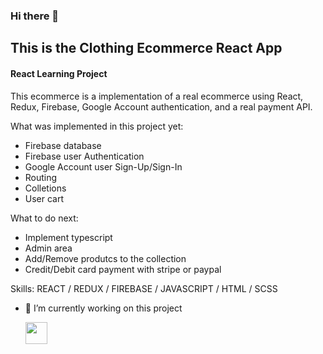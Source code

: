 ### Hi there 👋

## This is the Clothing Ecommerce React App
#### React Learning Project
This ecommerce is a implementation of a real ecommerce using React, Redux, Firebase, Google Account authentication, and a real payment API.

What was implemented in this project yet:

- Firebase database
- Firebase user Authentication
- Google Account user Sign-Up/Sign-In
- Routing
- Colletions
- User cart



What to do next:

- Implement typescript
- Admin area
- Add/Remove produtcs to the collection
- Credit/Debit card payment with stripe or paypal




Skills:  REACT / REDUX / FIREBASE / JAVASCRIPT / HTML / SCSS

- 🔭 I’m currently working on this project 


  <a href="https://www.linkedin.com/in/paulomad" target="_blank" rel="noopener noreferrer"><img width=35 src="https://cdn.worldvectorlogo.com/logos/linkedin-icon.svg"></a> &nbsp;&nbsp;&nbsp;&nbsp; 
 
